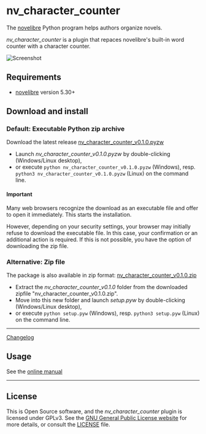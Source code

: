 # nv_character_counter

The [novelibre](https://github.com/peter88213/novelibre/) Python program helps authors organize novels.  

*nv_character_counter* is a plugin that repaces novelibre's built-in word counter with a character counter. 

![Screenshot](docs/Screenshots/screen01.png)

## Requirements

- [novelibre](https://github.com/peter88213/novelibre/) version 5.30+

## Download and install

### Default: Executable Python zip archive

Download the latest release [nv_character_counter_v0.1.0.pyzw](https://github.com/peter88213/nv_character_counter/raw/main/dist/nv_character_counter_v0.1.0.pyzw)

- Launch *nv_character_counter_v0.1.0.pyzw* by double-clicking (Windows/Linux desktop),
- or execute `python nv_character_counter_v0.1.0.pyzw` (Windows), resp. `python3 nv_character_counter_v0.1.0.pyzw` (Linux) on the command line.

#### Important

Many web browsers recognize the download as an executable file and offer to open it immediately. 
This starts the installation.

However, depending on your security settings, your browser may 
initially  refuse  to download the executable file. 
In this case, your confirmation or an additional action is required. 
If this is not possible, you have the option of downloading 
the zip file. 


### Alternative: Zip file

The package is also available in zip format: [nv_character_counter_v0.1.0.zip](https://github.com/peter88213/nv_character_counter/raw/main/dist/nv_character_counter_v0.1.0.zip)

- Extract the *nv_character_counter_v0.1.0* folder from the downloaded zipfile "nv_character_counter_v0.1.0.zip".
- Move into this new folder and launch *setup.pyw* by double-clicking (Windows/Linux desktop), 
- or execute `python setup.pyw` (Windows), resp. `python3 setup.pyw` (Linux) on the command line.

---

[Changelog](docs/changelog.md)

## Usage

See the [online manual](docs/usage.md)

---

## License

This is Open Source software, and the *nv_character_counter* plugin is licensed under GPLv3. See the
[GNU General Public License website](https://www.gnu.org/licenses/gpl-3.0.en.html) for more
details, or consult the [LICENSE](https://github.com/peter88213/nv_character_counter/blob/main/LICENSE) file.
